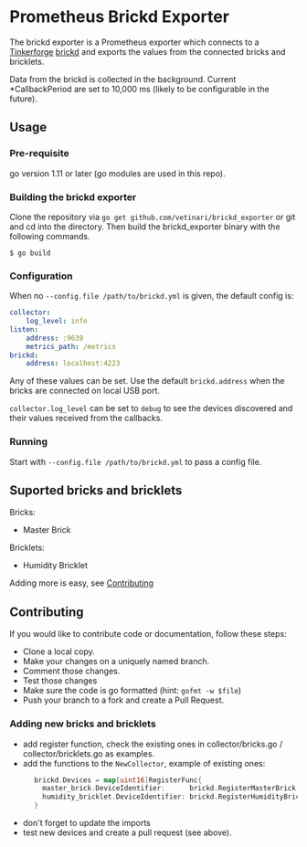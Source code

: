 # Prometheus Brickd Exporter

The brickd exporter is a Prometheus exporter which connects to a [Tinkerforge](https://www.tinkerforge.com/)
[brickd](https://www.tinkerforge.com/en/doc/Software/Brickd.html) and exports the values from the
connected bricks and bricklets.

Data from the brickd is collected in the background. Current *CallbackPeriod are set to 10,000 ms (likely
to be configurable in the future).

## Usage

### Pre-requisite

go version 1.11 or later (go modules are used in this repo).

### Building the brickd exporter

Clone the repository via `go get github.com/vetinari/brickd_exporter` or git and cd into the directory.
Then build the brickd_exporter binary with the following commands.

    $ go build

### Configuration

When no `--config.file /path/to/brickd.yml` is given, the default config is:

```yaml
collector:
    log_level: info
listen:
    address: :9639
    metrics_path: /metrics
brickd:
    address: localhost:4223
```

Any of these values can be set. Use the default `brickd.address` when the bricks are connected
on local USB port.

`collector.log_level` can be set to `debug` to see the devices discovered and their values received
from the callbacks.

### Running

Start with `--config.file /path/to/brickd.yml` to pass a config file. 

## Suported bricks and bricklets

Bricks:

* Master Brick

Bricklets:

* Humidity Bricklet

Adding more is easy, see [Contributing](#contributing)

## Contributing

If you would like to contribute code or documentation, follow these steps:

* Clone a local copy.
* Make your changes on a uniquely named branch.
* Comment those changes.
* Test those changes 
* Make sure the code is go formatted (hint: `gofmt -w $file`)
* Push your branch to a fork and create a Pull Request.

### Adding new bricks and bricklets

* add register function, check the existing ones in collector/bricks.go / collector/bricklets.go
  as examples.
* add the functions to the `NewCollector`, example of existing ones:
```go
      brickd.Devices = map[uint16]RegisterFunc{
        master_brick.DeviceIdentifier:      brickd.RegisterMasterBrick,
        humidity_bricklet.DeviceIdentifier: brickd.RegisterHumidityBricklet,
      }
```
* don't forget to update the imports
* test new devices and create a pull request (see above).
